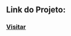 ## Link do Projeto:

### [Visitar](https://start-tech-gama-academy-lmd2717xz-tiagosousaweb.vercel.app/M%C3%B3dulo%202:%20CSS/Projeto)